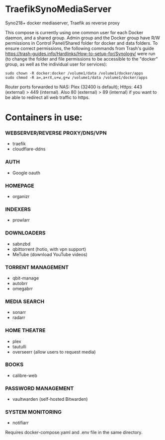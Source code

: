 # TraefikSynoMediaServer
Syno218+ docker mediaserver, Traefik as reverse proxy

This compose is currently using one common user for each Docker daemon, and a shared group. Admin group and the Docker group have R/W permissions in Control Panel/Shared folder for docker and data folders. To ensure correct permissions, the following commands from Trash's guide https://trash-guides.info/Hardlinks/How-to-setup-for/Synology/ were run (to change the folder and file permissions to be accessible to the "docker" group, as well as the individual user for services):
```
sudo chown -R docker:docker /volume1/data /volume1/docker/apps
sudo chmod -R a=,a+rX,u+w,g+w /volume1/data /volume1/docker/apps
```
Router ports forwarded to NAS:
Plex (32400 is default); Https: 443 (external) > 449 (internal). Also 80 (external) > 89 (internal) if you want to be able to redirect all web traffic to https.

# Containers in use:
### WEBSERVER/REVERSE PROXY/DNS/VPN
* traefik
* cloudflare-ddns
### AUTH
* Google oauth
### HOMEPAGE
* organizr
### INDEXERS
* prowlarr
### DOWNLOADERS
* sabnzbd
* qbittorrent (hotio, with vpn support)
* MeTube (download YouTube videos)
### TORRENT MANAGEMENT
* qbit-manage
* autobrr
* omegabrr
### MEDIA SEARCH
* sonarr
* radarr
### HOME THEATRE
* plex
* tautulli
* overseerr (allow users to request media)
### BOOKS
* calibre-web
### PASSWORD MANAGEMENT
* vaultwarden (self-hosted Bitwarden)
### SYSTEM MONITORING
* notifiarr

Requires docker-compose.yaml and .env file in the same directory.
